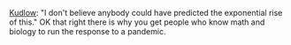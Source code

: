<a href="https://twitter.com/joshtpm/status/1247216801886416902">Kudlow</a>: "I don't believe anybody could have predicted the exponential rise of this." OK that right there is why you get people who know math and biology to run the response to a pandemic. 
